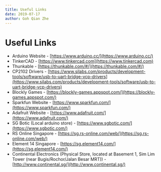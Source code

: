 ```yaml
---
title: Useful Links
date: 2019-07-17
author: Goh Qian Zhe
---
```


# Useful Links

* Arduino Website - [https://www.arduino.cc/](https://www.arduino.cc/)
* TinkerCAD - [https://www.tinkercad.com](https://www.tinkercad.com)
* Thunkable - [https://thunkable.com/#/](https://thunkable.com/#/)
* CP2102 Drivers - [https://www.silabs.com/products/development-tools/software/usb-to-uart-bridge-vcp-drivers](https://www.silabs.com/products/development-tools/software/usb-to-uart-bridge-vcp-drivers)
* Blockly Games - [https://blockly-games.appspot.com/](https://blockly-games.appspot.com/)
* Sparkfun Website - [https://www.sparkfun.com/](https://www.sparkfun.com/)
* Adafruit Website - [https://www.adafruit.com/](https://www.adafruit.com/)
* SG Botic (Local arduino store) - [https://www.sgbotic.com/](https://www.sgbotic.com/)
* RS Online Singapore - [https://sg.rs-online.com/web/](https://sg.rs-online.com/web/)
* Element 14 Singapore - [https://sg.element14.com/](https://sg.element14.com/)
* Continental Electronics (Physical Store, located at Basement 1, Sim Lim Tower (near Bugis/Rochor/Jalan Besar MRT)) - [http://www.continental.sg/](http://www.continental.sg/)